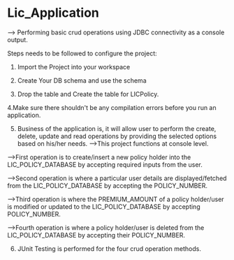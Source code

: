 # Lic_Application

--> Performing basic crud operations using JDBC connectivity as a console output.

Steps needs to be followed to configure the project:

1. Import the Project into your workspace

2. Create Your DB schema and use the schema

3. Drop the table and Create the table for LICPolicy.

4.Make sure there shouldn't be any compilation errors before you run an application.

5. Business of the application is, it will allow user to perform the create, delete, update and read operations by providing the selected options based on his/her needs.
-->This project functions at console level.

-->First operation is to create/insert a new policy holder into the LIC_POLICY_DATABASE by accepting required inputs from the user.

-->Second operation is where a particular user details are displayed/fetched from the LIC_POLICY_DATABASE by accepting the POLICY_NUMBER.

-->Third operation is where the PREMIUM_AMOUNT of a policy holder/user is modified or updated to the LIC_POLICY_DATABASE by accepting POLICY_NUMBER.

-->Fourth operation is where a policy holder/user is deleted from the LIC_POLICY_DATABASE by accepting their POLICY_NUMBER.

6. JUnit Testing is performed for the four crud operation methods.
